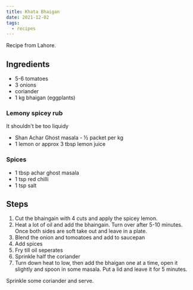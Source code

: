 ```yaml
---
title: Khata Bhaigan
date: 2021-12-02
tags:
  - recipes
---
```


Recipe from Lahore.

## Ingredients

- 5-6 tomatoes
- 3 onions
- coriander
- 1 kg bhaigan (eggplants)

### Lemony spicey rub

It shouldn't be too liquidy

- Shan Achar Ghost masala - ½ packet per kg
- 1 lemon or approx 3 tbsp lemon juice

### Spices

- 1 tbsp achar ghost masala
- 1 tsp red chilli
- 1 tsp salt

## Steps

1. Cut the bhaingain with 4 cuts and apply the spicey lemon.
2. Heat a lot of oil and add the bhaingain. Turn over after 5-10 minutes. Once both sides are soft take out and leave in a plate.
3. Blend the onion and tomoatoes and add to saucepan
4. Add spices
5. Fry till oil seperates
6. Sprinkle half the coriander
7. Turn down heat to low, then add the bhaigan one at a time, open it slightly and spoon in some masala. Put a lid and leave it for 5 minutes.

Sprinkle some coriander and serve.
